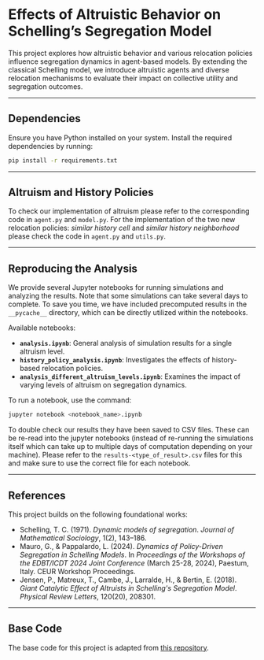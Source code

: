 # Effects of Altruistic Behavior on Schelling’s Segregation Model

This project explores how altruistic behavior and various relocation policies influence segregation dynamics in agent-based models. By extending the classical Schelling model, we introduce altruistic agents and diverse relocation mechanisms to evaluate their impact on collective utility and segregation outcomes.

---

## Dependencies

Ensure you have Python installed on your system. Install the required dependencies by running:

```bash
pip install -r requirements.txt
```

---

## Altruism and History Policies

To check our implementation of altruism please refer to the corresponding code in `agent.py` and `model.py`. For the implementation of the two new relocation policies: _similar history cell_ and _similar history neighborhood_ please check the code in `agent.py` and `utils.py`.

---

## Reproducing the Analysis

We provide several Jupyter notebooks for running simulations and analyzing the results. Note that some simulations can take several days to complete. To save you time, we have included precomputed results in the `__pycache__` directory, which can be directly utilized within the notebooks.

Available notebooks:

- **`analysis.ipynb`**: General analysis of simulation results for a single altruism level.
- **`history_policy_analysis.ipynb`**: Investigates the effects of history-based relocation policies.
- **`analysis_different_altruism_levels.ipynb`**: Examines the impact of varying levels of altruism on segregation dynamics.

To run a notebook, use the command:

```bash
jupyter notebook <notebook_name>.ipynb
```

To double check our results they have been saved to CSV files. These can be re-read into the jupyter notebooks (instead of re-running the simulations itself which can take up to multiple days of computation depending on your machine). Please refer to the `results-<type_of_result>.csv` files for this and make sure to use the correct file for each notebook.

---

## References

This project builds on the following foundational works:

- Schelling, T. C. (1971). _Dynamic models of segregation_. _Journal of Mathematical Sociology_, 1(2), 143–186.
- Mauro, G., & Pappalardo, L. (2024). _Dynamics of Policy-Driven Segregation in Schelling Models_. In _Proceedings of the Workshops of the EDBT/ICDT 2024 Joint Conference_ (March 25-28, 2024), Paestum, Italy. CEUR Workshop Proceedings.
- Jensen, P., Matreux, T., Cambe, J., Larralde, H., & Bertin, E. (2018). _Giant Catalytic Effect of Altruists in Schelling's Segregation Model_. _Physical Review Letters_, 120(20), 208301.

---

## Base Code

The base code for this project is adapted from [this repository](https://github.com/mauruscz/RS-chelling).
